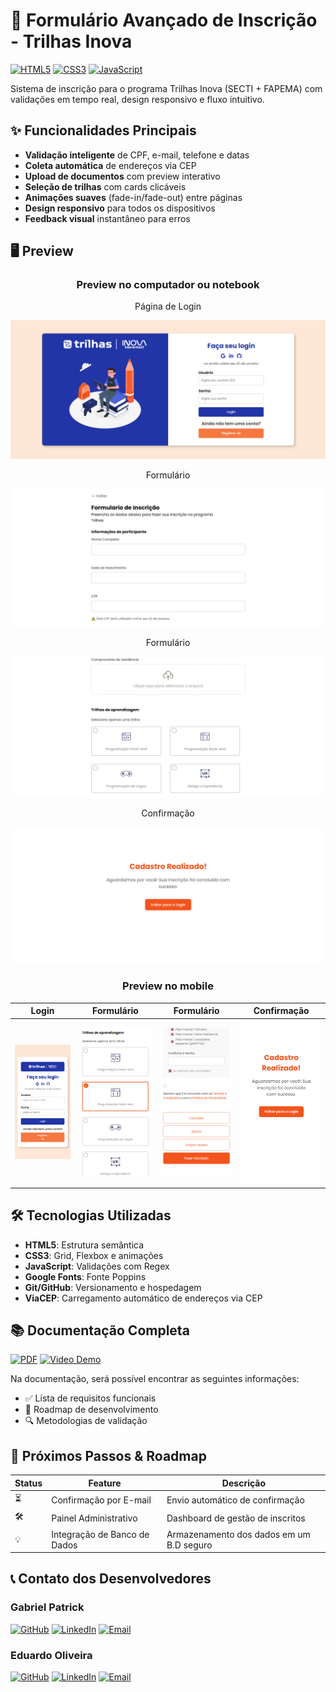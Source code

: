 # 📝 Formulário Avançado de Inscrição - Trilhas Inova

[![HTML5](https://img.shields.io/badge/HTML5-E34F26?style=flat&logo=html5&logoColor=white)](https://developer.mozilla.org/pt-BR/docs/Web/HTML)
[![CSS3](https://img.shields.io/badge/CSS3-1572B6?style=flat&logo=css3&logoColor=white)](https://developer.mozilla.org/pt-BR/docs/Web/CSS)
[![JavaScript](https://img.shields.io/badge/JavaScript-F7DF1E?style=flat&logo=javascript&logoColor=black)](https://developer.mozilla.org/pt-BR/docs/Web/JavaScript)

Sistema de inscrição para o programa Trilhas Inova (SECTI + FAPEMA) com validações em tempo real, design responsivo e fluxo intuitivo.

## ✨ Funcionalidades Principais
- **Validação inteligente** de CPF, e-mail, telefone e datas
- **Coleta automática** de endereços via CEP
- **Upload de documentos** com preview interativo
- **Seleção de trilhas** com cards clicáveis
- **Animações suaves** (fade-in/fade-out) entre páginas
- **Design responsivo** para todos os dispositivos
- **Feedback visual** instantâneo para erros

## 🖥️ Preview
<!-- Adicione screenshots aqui -->
<div align="center">

  ### Preview no computador ou notebook
Página de Login

![Preview do Login no Desktop](img/project_preview/login-preview.png)

Formulário

![Preview do Formulário no Desktop](img/project_preview/form-preview.png)

Formulário

![Preview do Formulário no Desktop](img/project_preview/form-preview-two.png)

Confirmação

![Preview do Formulário no Desktop](img/project_preview/confirmation-preview.png)

</div>

<div align="center">

  ### Preview no mobile
    
| Login | Formulário| Formulário| Confirmação|
|-------|-----------|-----------|------------| 
| ![Preview Login Mobile](img/project_preview/login-responsive-preview.png) | ![Preview Formulário Mobile](img/project_preview/form-responsive-preview.png) |  ![Preview Formulário Mobile](img/project_preview/form-responsive-preview-two.png) | ![Preview Confirmação Mobile](img/project_preview/confirmation-responsive-preview.png) |

</div>

## 🛠️ Tecnologias Utilizadas
- **HTML5**: Estrutura semântica
- **CSS3**: Grid, Flexbox e animações
- **JavaScript**: Validações com Regex
- **Google Fonts**: Fonte Poppins
- **Git/GitHub**: Versionamento e hospedagem
- **ViaCEP**: Carregamento automático de endereços via CEP

## 📚 Documentação Completa
[![PDF](https://img.shields.io/badge/PDF-Documentação_Técnica-red?style=flat&logo=adobe-acrobat-reader)](video_documentacao/documentacao.pdf)
[![Video Demo](https://img.shields.io/badge/Video-Explicação_do_Sistema-blue?style=flat&logo=youtube)](https://youtu.be/ZYFZgkNsj6s)


Na documentação, será possível encontrar as seguintes informações:
- ✅ Lista de requisitos funcionais
- 🚧 Roadmap de desenvolvimento
- 🔍 Metodologias de validação

## 🔮 Próximos Passos & Roadmap
| Status | Feature                    | Descrição                          |
|--------|----------------------------|------------------------------------|
| ⏳     | Confirmação por E-mail     | Envio automático de confirmação    |
| 🛠️    | Painel Administrativo      | Dashboard de gestão de inscritos   |
| 💡     | Integração de Banco de Dados | Armazenamento dos dados em um B.D seguro  |

## 📞 Contato dos Desenvolvedores

### Gabriel Patrick
[![GitHub](https://img.shields.io/badge/-GitHub-181717?style=flat&logo=github)](https://github.com/Patrick-LcG)
[![LinkedIn](https://img.shields.io/badge/-LinkedIn-0077B5?style=flat&logo=linkedin)](https://www.linkedin.com/in/gabriel-patrick-lcg/)
[![Email](https://img.shields.io/badge/-Email-D14836?style=flat&logo=gmail&logoColor=white)](mailto:gaabpatrick@gmail.com)

### Eduardo Oliveira
[![GitHub](https://img.shields.io/badge/-GitHub-181717?style=flat&logo=github)](https://github.com/Eduardo-Santos-Oliveira)
[![LinkedIn](https://img.shields.io/badge/-LinkedIn-0077B5?style=flat&logo=linkedin)](https://www.linkedin.com/in/eduardo-santos-oliveira-exe)
[![Email](https://img.shields.io/badge/-Email-D14836?style=flat&logo=gmail&logoColor=white)](mailto:eduardo.oliveira.exe@gmail.com)
